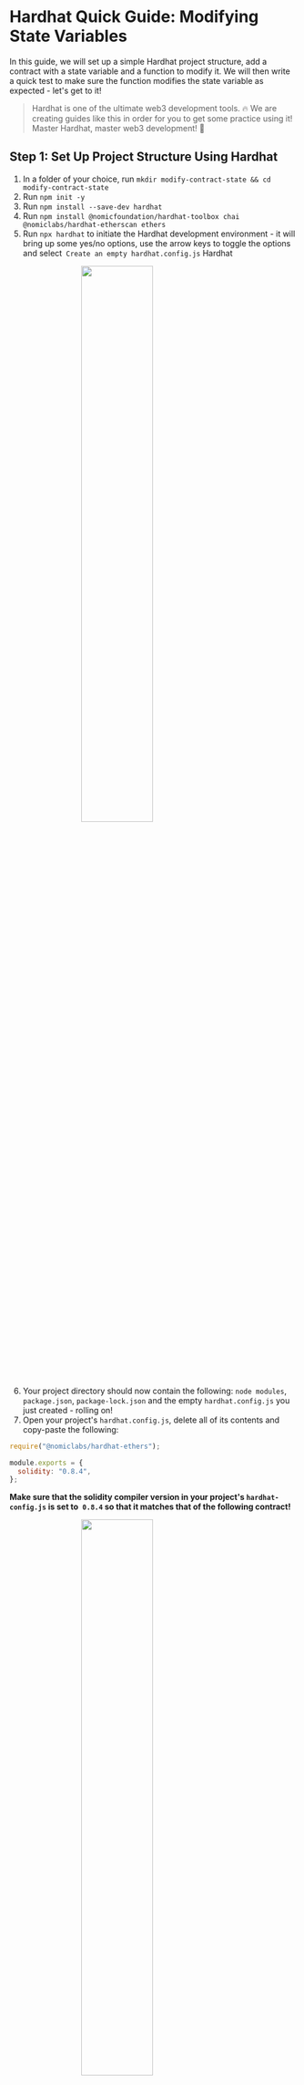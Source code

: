 # Hardhat Quick Guide: Modifying State Variables

In this guide, we will set up a simple Hardhat project structure, add a contract with a state variable and a function to modify it. We will then write a quick test to make sure the function modifies the state variable as expected - let's get to it!

> Hardhat is one of the ultimate web3 development tools. 🔥 We are creating guides like this in order for you to get some practice using it! Master Hardhat, master web3 development! 🔨

## Step 1: Set Up Project Structure Using Hardhat

1. In a folder of your choice, run `mkdir modify-contract-state && cd modify-contract-state`
2. Run `npm init -y`
3. Run `npm install --save-dev hardhat`
4. Run `npm install @nomicfoundation/hardhat-toolbox chai @nomiclabs/hardhat-etherscan ethers`
5. Run `npx hardhat` to initiate the Hardhat development environment - it will bring up some yes/no options, use the arrow keys to toggle the options and select` Create an empty hardhat.config.js`
Hardhat

<img style="display: block; margin-left: auto; margin-right: auto;width: 50%;" src="../../../../../img/hardhatInit.png">

6. Your project directory should now contain the following: `node modules`,` package.json`, `package-lock.json` and the empty `hardhat.config.js` you just created - rolling on!
7. Open your project's `hardhat.config.js`, delete all of its contents and copy-paste the following:

```js
require("@nomiclabs/hardhat-ethers");

module.exports = {
  solidity: "0.8.4",
};
```

**Make sure that the solidity compiler version in your project's `hardhat-config.js` is set to` 0.8.4` so that it matches that of the following contract!**

<img style="display: block; margin-left: auto; margin-right: auto;width: 50%;" src="../../../../../img/hardhatVersionDeploy.png">


## Step 2: Create Smart Contract

1. From your project root directory, run cd contracts
2. Run touch ModifyVariable.sol (creates a new file called ModifyVariable.sol in the current directory) and open the newly-created contract file
3. Copy-paste the following:

```solidity
//SPDX-License-Identifier: Unlicense
pragma solidity ^0.8.4;

contract ModifyVariable {
  uint public x;

  constructor(uint _x) {
    x = _x;
  }

  function modifyToLeet() public {
    x = 1337;
  }
}
```
We've implemented a very simple smart contract that contains one state variable `x` and a function `modifyToLeet` that, when called, changes the state of the variable to be `1337`.

4. Go ahead and save your contract - feel free to add more functions!

## Step 3: Create Test

1. Make sure to go back to your project root directory by `cd` back from the `contracts` directory
2. In your project root, run `mkdir test` to create a new `/test` directory that will contain all your testing files!
3. In the `/test` directory, create a file called `sample-test.js` and copy-paste the following into it:

```solidity
// import testing libraries: https://www.chaijs.com/guide/styles/ 
const { expect, assert } = require("chai");

// the `describe` scope encapsulates an entire test called `TestModifyVariable`
// the `it` says the behavior that should be expected from the test
describe("TestModifyVariable", function () {
  it("should change x to 1337", async function () {
    // this line creates an ethers ContractFactory abstraction: https://docs.ethers.org/v5/api/contract/contract-factory/
    const ModifyVariable = await ethers.getContractFactory("ModifyVariable");

    // we then use the ContractFactory object to deploy an instance of the contract
    const contract = await ModifyVariable.deploy(10);

    // wait for contract to be deployed and validated!
    await contract.deployed();

    // modify x from 10 to 1337 via this function!
    await contract.modifyToLeet();
    // getter for state variable x
    const newX = await contract.x();
    assert.equal(newX.toNumber(), 1337);
  });
});
```
This test, when executed, will deploy a contract instance contract and set x (that instance's state variable) to 10. It then calls the modifyToLeet() function on the instance which prompts a change to the state variable to 1337 and then uses assert.equal() to verify the change was successful.

4. Go ahead and save the file - feel free to play around with the values and add more tests!

## Step 4: Run the Test

1. In your project root folder, run npx hardhat test
> If you are still in /test in your terminal, just type in cd .. and that will push your directory one back! :)

2. Your terminal output should look something like this:

<img style="display: block; margin-left: auto; margin-right: auto;width: 50%;" src="../../../../../img/hardhatTest.png">

You have successfully set up a whole project structure! With the help of Hardhat, you were able to test whether your functions modifying your smart contract's state variables were actually modified - nice job!

## Extra Challenges:

[x] Create a new type string state variable and modify it
[x] Change the constructor argument
[x] Add a new test
[x] Create a scripts directory, deploy your contract and change the contract state

## 🧪 Run Test

Access this path in your terminal and run the following command:

```bash
yarn test
```
or

```bash
yarn hardhat test ./test/ModifyVariable.js
```